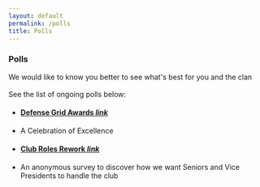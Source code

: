 ```yaml
---
layout: default
permalink: /polls
title: Polls
---
```


<div class="container">
    <div class="row">
        <div class="col s12">
            <h3 class="logo-text">Polls</h3>
        </div>
    </div>
    <div class="row" id="page_filler">
        <div class="col s12">
            <p class="flow-text">
                We would like to know you better to see what's best for you and the clan<br><br>
                See the list of ongoing polls below:
            </p>
        </div>
    </div>
    <div class="row">
        <div class="col s12">
            <ul class="collection with-header">
                <li class="collection-header">
                  <a href="https://docs.google.com/forms/d/e/1FAIpQLSf1gm_pYPcLibTu748tykXgJ5236LX1N6fB-O0fsAylXRDuRQ/viewform" class="secondary-content" class="collection-header" style="border-bottom:none;padding-left:20px;padding:0px;"><h4>Defense Grid Awards <i class="material-icons md-dark">link</i></h4></a>
                </li>
                <li class="collection-item">
                    <div>
                    <p>A Celebration of Excellence</p>
                    </div>
                </li>
            </ul>
            <ul class="collection with-header">
                <li class="collection-header">
                  <a href="https://docs.google.com/forms/d/e/1FAIpQLSdy8ypZHRY20MdnwYGThU3sRtRIYg4rHVF9PiL8XWXWjL2nUg/viewform" class="secondary-content" class="collection-header" style="border-bottom:none;padding-left:20px;padding:0px;"><h4>Club Roles Rework <i class="material-icons md-dark">link</i></h4></a>
                </li>
                <li class="collection-item">
                    <div>
                    <p>An anonymous survey to discover how we want Seniors and Vice Presidents to handle the club</p>
                    </div>
                </li>
            </ul>
        </div>
    </div>
    <br><br>
</div>
